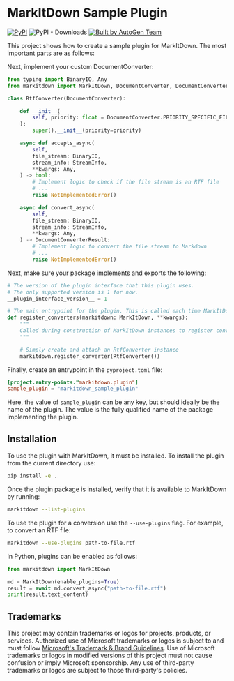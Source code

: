 # MarkItDown Sample Plugin

[![PyPI](https://img.shields.io/pypi/v/markitdown-sample-plugin.svg)](https://pypi.org/project/markitdown-sample-plugin/)
![PyPI - Downloads](https://img.shields.io/pypi/dd/markitdown-sample-plugin)
[![Built by AutoGen Team](https://img.shields.io/badge/Built%20by-AutoGen%20Team-blue)](https://github.com/microsoft/autogen)


This project shows how to create a sample plugin for MarkItDown. The most important parts are as follows:

Next, implement your custom DocumentConverter:

```python
from typing import BinaryIO, Any
from markitdown import MarkItDown, DocumentConverter, DocumentConverterResult, StreamInfo

class RtfConverter(DocumentConverter):

    def __init__(
        self, priority: float = DocumentConverter.PRIORITY_SPECIFIC_FILE_FORMAT
    ):
        super().__init__(priority=priority)

    async def accepts_async(
        self,
        file_stream: BinaryIO,
        stream_info: StreamInfo,
        **kwargs: Any,
    ) -> bool:
        # Implement logic to check if the file stream is an RTF file
        # ...
        raise NotImplementedError()

    async def convert_async(
        self,
        file_stream: BinaryIO,
        stream_info: StreamInfo,
        **kwargs: Any,
    ) -> DocumentConverterResult:
        # Implement logic to convert the file stream to Markdown
        # ...
        raise NotImplementedError()
```

Next, make sure your package implements and exports the following:

```python
# The version of the plugin interface that this plugin uses. 
# The only supported version is 1 for now.
__plugin_interface_version__ = 1 

# The main entrypoint for the plugin. This is called each time MarkItDown instances are created.
def register_converters(markitdown: MarkItDown, **kwargs):
    """
    Called during construction of MarkItDown instances to register converters provided by plugins.
    """

    # Simply create and attach an RtfConverter instance
    markitdown.register_converter(RtfConverter())
```


Finally, create an entrypoint in the `pyproject.toml` file:

```toml
[project.entry-points."markitdown.plugin"]
sample_plugin = "markitdown_sample_plugin"
```

Here, the value of `sample_plugin` can be any key, but should ideally be the name of the plugin. The value is the fully qualified name of the package implementing the plugin.


## Installation

To use the plugin with MarkItDown, it must be installed. To install the plugin from the current directory use:

```bash
pip install -e .
```

Once the plugin package is installed, verify that it is available to MarkItDown by running:

```bash
markitdown --list-plugins
```

To use the plugin for a conversion use the `--use-plugins` flag. For example, to convert an RTF file:

```bash
markitdown --use-plugins path-to-file.rtf
```

In Python, plugins can be enabled as follows:

```python
from markitdown import MarkItDown

md = MarkItDown(enable_plugins=True) 
result = await md.convert_async("path-to-file.rtf")
print(result.text_content)
```

## Trademarks

This project may contain trademarks or logos for projects, products, or services. Authorized use of Microsoft
trademarks or logos is subject to and must follow
[Microsoft's Trademark & Brand Guidelines](https://www.microsoft.com/en-us/legal/intellectualproperty/trademarks/usage/general).
Use of Microsoft trademarks or logos in modified versions of this project must not cause confusion or imply Microsoft sponsorship.
Any use of third-party trademarks or logos are subject to those third-party's policies.
